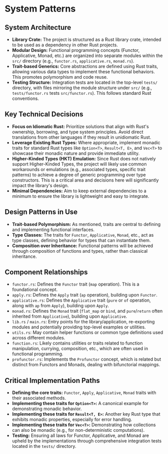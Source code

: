 # System Patterns

## System Architecture
- **Library Crate:** The project is structured as a Rust library crate, intended to be used as a dependency in other Rust projects.
- **Modular Design:** Functional programming concepts (Functor, Applicative, Monad, etc.) are organized into separate modules within the `src/` directory (e.g., `functor.rs`, `applicative.rs`, `monad.rs`).
- **Trait-based Generics:** Core abstractions are defined using Rust traits, allowing various data types to implement these functional behaviors. This promotes polymorphism and code reuse.
- **Testing Structure:** Integration tests are located in the top-level `tests/` directory, with files mirroring the module structure under `src/` (e.g., `tests/functor.rs` tests `src/functor.rs`). This follows standard Rust conventions.

## Key Technical Decisions
- **Focus on Idiomatic Rust:** Prioritize solutions that align with Rust's ownership, borrowing, and type system principles. Avoid direct translations from other languages if they result in unidiomatic Rust.
- **Leverage Existing Rust Types:** Where appropriate, implement monadic traits for standard Rust types like `Option<T>`, `Result<T, E>`, and `Vec<T>` to showcase their monadic nature and provide immediate utility.
- **Higher-Kinded Types (HKT) Emulation:** Since Rust does not natively support Higher-Kinded Types, the project will likely use common workarounds or emulations (e.g., associated types, specific trait patterns) to achieve a degree of generic programming over type constructors. This is a critical area and decisions here will significantly impact the library's design.
- **Minimal Dependencies:** Aim to keep external dependencies to a minimum to ensure the library is lightweight and easy to integrate.

## Design Patterns in Use
- **Trait-based Polymorphism:** As mentioned, traits are central to defining and implementing functional interfaces.
- **Type Classes:** The traits for `Functor`, `Applicative`, `Monad`, etc., act as type classes, defining behavior for types that can instantiate them.
- **Composition over Inheritance:** Functional patterns will be achieved through composition of functions and types, rather than classical inheritance.

## Component Relationships
- `functor.rs`: Defines the `Functor` trait (`map` operation). This is a foundational concept.
- `apply.rs`: Defines the `Apply` trait (`ap` operation), building upon `Functor`.
- `applicative.rs`: Defines the `Applicative` trait (`pure` or `of` operation, along with `ap` from `Apply`), building upon `Apply`.
- `monad.rs`: Defines the `Monad` trait (`flat_map` or `bind`, and `pure`/`return` often inherited from `Applicative`), building upon `Applicative`.
- `lib.rs` / `main.rs`: Entry points for the library/application, re-exporting modules and potentially providing top-level examples or utilities.
- `utils.rs`: May contain helper functions or common type definitions used across different modules.
- `function.rs`: Likely contains utilities or traits related to function manipulation, currying, composition, etc., which are often used in functional programming.
- `profunctor.rs`: Implements the `Profunctor` concept, which is related but distinct from Functors and Monads, dealing with bifunctorial mappings.

## Critical Implementation Paths
- **Defining the core traits:** `Functor`, `Apply`, `Applicative`, `Monad` traits with their associated methods.
- **Implementing these traits for `Option<T>`:** A canonical example for demonstrating monadic behavior.
- **Implementing these traits for `Result<T, E>`:** Another key Rust type that exhibits monadic properties, especially for error handling.
- **Implementing these traits for `Vec<T>`:** Demonstrating how collections can also be monadic (e.g., for non-deterministic computations).
- **Testing:** Ensuring all laws for Functor, Applicative, and Monad are upheld by the implementations through comprehensive integration tests located in the `tests/` directory.
